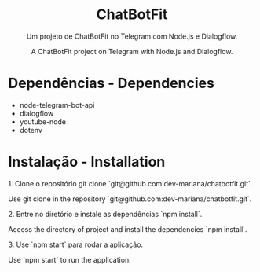 # <h1 align="center">ChatBotFit</h1>

<p align="center">Um projeto de ChatBotFit no Telegram com Node.js e Dialogflow.</p>

<p align="center">A ChatBotFit project on Telegram with Node.js and Dialogflow.</p>

# <h1>Dependências - Dependencies</h1>

* node-telegram-bot-api
* dialogflow
* youtube-node
* dotenv

# <h1>Instalação - Installation</h1>

<p align="justify">1. Clone o repositório git clone `git@github.com:dev-mariana/chatbotfit.git`.</p>
<p align="justify">Use git clone in the repository `git@github.com:dev-mariana/chatbotfit.git`.</p>
<p align="justify">2. Entre no diretório e instale as dependências `npm install`.</p>
<p align="justify">Access the directory of project and install the dependencies `npm install`.</p>
<p align="justify">3. Use `npm start` para rodar a aplicação. </p>
<p align="justify">Use `npm start` to run the application.</p>
